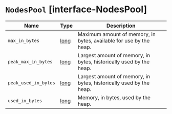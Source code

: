 # `NodesPool` [interface-NodesPool]

| Name | Type | Description |
| - | - | - |
| `max_in_bytes` | [long](./long.md) | Maximum amount of memory, in bytes, available for use by the heap. |
| `peak_max_in_bytes` | [long](./long.md) | Largest amount of memory, in bytes, historically used by the heap. |
| `peak_used_in_bytes` | [long](./long.md) | Largest amount of memory, in bytes, historically used by the heap. |
| `used_in_bytes` | [long](./long.md) | Memory, in bytes, used by the heap. |
